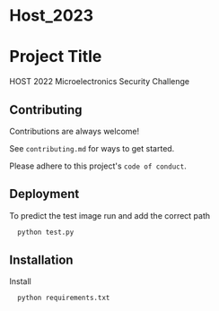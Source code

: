 # Host_2023
# Project Title

HOST 2022 Microelectronics Security Challenge


## Contributing

Contributions are always welcome!

See `contributing.md` for ways to get started.

Please adhere to this project's `code of conduct`.


## Deployment

To predict the test image run and add the correct path

```bash
  python test.py
```


## Installation

Install 

```bash
  python requirements.txt
```
    

